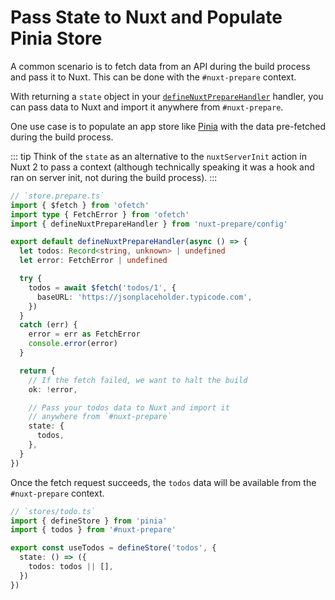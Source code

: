 # Pass State to Nuxt and Populate Pinia Store

A common scenario is to fetch data from an API during the build process and pass it to Nuxt. This can be done with the `#nuxt-prepare` context.

With returning a `state` object in your [`defineNuxtPrepareHandler`](/api/define-nuxt-prepare-handler) handler, you can pass data to Nuxt and import it anywhere from `#nuxt-prepare`.

One use case is to populate an app store like [Pinia](https://pinia.vuejs.org) with the data pre-fetched during the build process.

::: tip
Think of the `state` as an alternative to the `nuxtServerInit` action in Nuxt 2 to pass a context (although technically speaking it was a hook and ran on server init, not during the build process).
:::

```ts
// `store.prepare.ts`
import { $fetch } from 'ofetch'
import type { FetchError } from 'ofetch'
import { defineNuxtPrepareHandler } from 'nuxt-prepare/config'

export default defineNuxtPrepareHandler(async () => {
  let todos: Record<string, unknown> | undefined
  let error: FetchError | undefined

  try {
    todos = await $fetch('todos/1', {
      baseURL: 'https://jsonplaceholder.typicode.com',
    })
  }
  catch (err) {
    error = err as FetchError
    console.error(error)
  }

  return {
    // If the fetch failed, we want to halt the build
    ok: !error,

    // Pass your todos data to Nuxt and import it
    // anywhere from `#nuxt-prepare`
    state: {
      todos,
    },
  }
})
```

Once the fetch request succeeds, the `todos` data will be available from the `#nuxt-prepare` context.

```ts
// `stores/todo.ts`
import { defineStore } from 'pinia'
import { todos } from '#nuxt-prepare'

export const useTodos = defineStore('todos', {
  state: () => ({
    todos: todos || [],
  })
})
```
